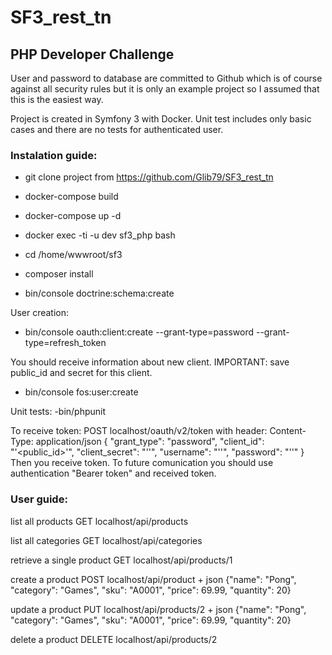 # SF3_rest_tn
## PHP Developer Challenge

User and password to database are committed to Github which is of course against all security rules but it is only an example project so I assumed that this is the easiest way.

Project is created in Symfony 3 with Docker.
Unit test includes only basic cases and there are no tests for authenticated user.

### Instalation guide:

- git clone project from https://github.com/Glib79/SF3_rest_tn
- docker-compose build
- docker-compose up -d
- docker exec -ti -u dev sf3_php bash

- cd /home/wwwroot/sf3
- composer install
- bin/console doctrine:schema:create

User creation:
- bin/console oauth:client:create --grant-type=password --grant-type=refresh_token

You should receive information about new client.
IMPORTANT: save public_id and secret for this client.
- bin/console fos:user:create

Unit tests:
-bin/phpunit

To receive token:
POST localhost/oauth/v2/token
with header: Content-Type: application/json
    {
        "grant_type": "password",
        "client_id": "'<public_id>'",
        "client_secret": "'<secret>'",
        "username": "'<your username>'",
        "password": "'<your passowrd>'"
    }
Then you receive token.
To future comunication you should use authentication "Bearer token" and received token.

### User guide:

list all products
GET localhost/api/products

list all categories
GET localhost/api/categories

retrieve a single product
GET localhost/api/products/1

create a product
POST localhost/api/product + json {"name": "Pong", "category": "Games", "sku": "A0001", "price": 69.99, "quantity": 20}

update a product
PUT localhost/api/products/2 + json {"name": "Pong", "category": "Games", "sku": "A0001", "price": 69.99, "quantity": 20}

delete a product
DELETE localhost/api/products/2

